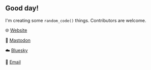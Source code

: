 ## Good day!  
I'm creating some `random_code()` things. Contributors are welcome.


🌐 [Website](https://pflaumax.dev)

🐘 [Mastodon](https://hachyderm.io/@fau)

☁️ [Bluesky](https://bsky.app/profile/pflaumax.dev)

📧 [Email](mailto:max@pflaumax.dev)

